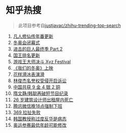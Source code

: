 # 知乎热搜

> 此项目参考自[justjavac/zhihu-trending-top-search](https://github.com/justjavac/zhihu-trending-top-search/blob/main/utils.ts)

<!-- BEGIN -->
  <!-- 最后更新时间:Sun Feb 20 2022 08:13:02 GMT+0000 (Coordinated Universal Time) -->
  1. [凡人修仙传年番更新](https://www.zhihu.com/search?q=凡人修仙传)
1. [冬奥会闭幕式](https://www.zhihu.com/search?q=冬奥会闭幕式)
1. [进击的巨人最终季 Part.2](https://www.zhihu.com/search?q=进击的巨人)
1. [国王排名更新](https://www.zhihu.com/search?q=国王排名)
1. [游戏王大师决斗 Xyz Festival](https://www.zhihu.com/search?q=游戏王)
1. [《我们的冬奥》上映](https://www.zhihu.com/search?q=我们的冬奥)
1. [花样滑冰表演滑](https://www.zhihu.com/search?q=表演滑)
1. [ 林俊杰名誉权受侵开启诉讼](https://www.zhihu.com/search?q=林俊杰诉讼)
1. [中国共获 9 金 4 银 2 铜](https://www.zhihu.com/search?q=冬奥会闭幕)
1. [隋文静/韩聪再破短节目纪录](https://www.zhihu.com/search?q=隋文静/韩聪)
1. [26 岁建筑设计师出租屋内死亡](https://www.zhihu.com/search?q=26岁建筑设计师)
1. [腾讯微信晚18点强制下班](https://www.zhihu.com/search?q=腾讯微信)
1. [369 拉扯失败](https://www.zhihu.com/search?q=tes)
1. [韩国教授称过度反华是病态](https://www.zhihu.com/search?q=过度反华)
1. [奥运参赛最低年龄可能修改](https://www.zhihu.com/search?q=奥运最低年龄限制)
  <!-- END -->
